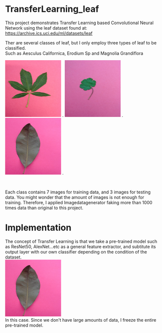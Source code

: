 # TransferLearning_leaf
This project demonstrates Transfer Learning based Convolutional Neural Network using the leaf dataset found at:
https://archive.ics.uci.edu/ml/datasets/leaf

Ther are several classes of leaf, but I only employ three types of leaf to be classified.<br>
Such as Aesculus Californica, Erodium Sp and Magnolia Grandiflora<br>

<img width="181" height="184" src="https://github.com/jimmg35/TransferLearning_leaf/blob/master/dataset/Train/AesculusCalifornica_04.JPG"> .
<img width="181" height="184" src="https://github.com/jimmg35/TransferLearning_leaf/blob/master/dataset/Train/ErodiumSp_03.JPG"> .
<img width="181" height="184" src="https://github.com/jimmg35/TransferLearning_leaf/blob/master/dataset/Train/MagnoliaGrandiflora_02.JPG"> .

<br>

Each class contains 7 images for training data, and 3 images for testing data.
You might wonder that the amount of images is not enough for training. Therefore, I applied Imagedatagenerator faking more than 1000 times data than original to this project.

# Implementation

The concept of Transfer Learning is that we take a pre-trained model such as ResNet50, AlexNet...etc as a general feature extractor, and subtitute its output layer with our own classifier depending on the condition of the dataset.<br>
<img width="181" height="184" src="https://github.com/jimmg35/TransferLearning_leaf/blob/master/dataset/Train/MagnoliaGrandiflora_02.JPG"><br>
In this case. Since we don't have large amounts of data, I freeze the entire pre-trained model.



